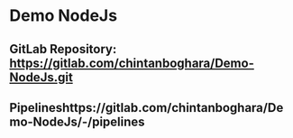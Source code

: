 # Demo NodeJs

## GitLab Repository: https://gitlab.com/chintanboghara/Demo-NodeJs.git
   ## Pipelineshttps://gitlab.com/chintanboghara/Demo-NodeJs/-/pipelines
